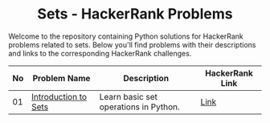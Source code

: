 <h1 align='center'>Sets - HackerRank Problems</h1>

Welcome to the repository containing Python solutions for HackerRank problems related to sets. Below you'll find problems with their descriptions and links to the corresponding HackerRank challenges.

| No | Problem Name                                           | Description                                             | HackerRank Link                                                                                                 |
|----|--------------------------------------------------------|---------------------------------------------------------|-----------------------------------------------------------------------------------------------------------------|
| 01 | [Introduction to Sets](https://github.com/JawadSher/Python-Problems-Solutions-HackerRank/tree/main/04%20-%20Sets%20Problems/01%20-%20Introduction%20to%20Sets) | Learn basic set operations in Python. | [Link](https://www.hackerrank.com/challenges/py-introduction-to-sets/problem?isFullScreen=true)                |

